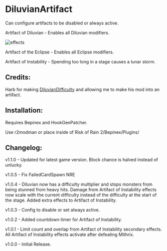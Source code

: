 # DiluvianArtifact

Can configure artifacts to be disabled or always active.

Artifact of Diluvian - Enables all Diluvian modifiers.

![effects](https://i.imgur.com/VDe3WEY.png)

Artifact of the Eclipse - Enables all Eclipse modifiers.

Artifact of Instability - Spending too long in a stage causes a lunar storm.

## Credits:

Harb for making [DiluvianDifficulty](https://thunderstore.io/package/Harb/DiluvianDifficulty/) and allowing me to make his mod into an artifact.

## Installation:

Requires Bepinex and HookGenPatcher.

Use r2modman or place inside of Risk of Rain 2/Bepinex/Plugins/

## Changelog:

v1.1.0 - Updated for latest game version. Block chance is halved instead of unlucky.

v1.0.5 - Fix FailedCardSpawn NRE

v1.0.4 - Diluvian now has a difficulty multiplier and stops monsters from being stunned from heavy hits. Damage from Artifact of Instability effects now scale with the current difficulty instead of the difficulty at the start of the stage. Added extra effects to Artifact of Instability.

v1.0.3 - Config to disable or set always active.

v1.0.2 - Added countdown timer for Artifact of Instability.

v1.0.1 - Limit count and overlap from Artifact of Instability secondary effects. All Artifact of Instability effects activate after defeating Mithrix.

v1.0.0 - Initial Release.
